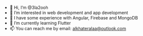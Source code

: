 - 👋 Hi, I’m @3la2ooh
- 👀 I’m interested in web development and app development
- 💪 I have some experience with Angular, Firebase and MongoDB
- 🌱 I’m currently learning Flutter
- 📫 You can reach me by email: alkhateralaa@outlook.com

<!---
3la2ooh/3la2ooh is a ✨ special ✨ repository because its `README.md` (this file) appears on your GitHub profile.
You can click the Preview link to take a look at your changes.
--->
